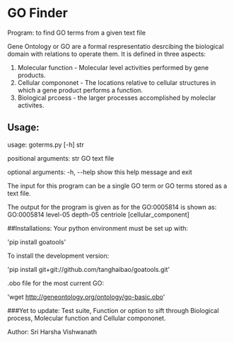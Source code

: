# GO Finder
Program: to find GO terms from a given text file

Gene Ontology or GO are a formal respresentatio desrcibing the biological domain with relations to operate them.
It is defined in three aspects:
1. Molecular function - Molecular level activities performed by gene products.
2. Cellular compononet - The locations relative to cellular structures in which a gene product performs a function.
3. Biological prcoess - the larger processes accomplished by moleclar activites.

## Usage:
usage: goterms.py [-h] str

positional arguments:
  str         GO text file

optional arguments:
  -h, --help  show this help message and exit
  
The input for this program can be a single GO term or GO terms stored as a text file.

The output for the program is given as for the GO:0005814  is shown as:
GO:0005814      level-05        depth-05        centriole [cellular_component]

##Installations:
Your python environment must be set up with:

'pip install goatools'

To install the development version:

'pip install git+git://github.com/tanghaibao/goatools.git'

.obo file for the most current GO:

'wget http://geneontology.org/ontology/go-basic.obo'


###Yet to update:
Test suite,
Function or option to sift through Biological process, Molecular function and Cellular compononet.

Author: Sri Harsha Vishwanath
